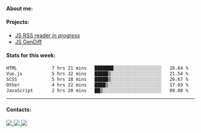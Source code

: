 #### About me:

#### Projects:
- [JS RSS reader *in progress*](https://github.com/GKoil/frontend-project-lvl3)
- [JS GenDiff](https://github.com/GKoil/GenDiff)

#### Stats for this week:
<!--START_SECTION:waka-->

```txt
HTML             7 hrs 21 mins   ███████░░░░░░░░░░░░░░░░░░   28.64 %
Vue.js           5 hrs 32 mins   █████▒░░░░░░░░░░░░░░░░░░░   21.54 %
SCSS             5 hrs 18 mins   █████▒░░░░░░░░░░░░░░░░░░░   20.67 %
Other            4 hrs 22 mins   ████▒░░░░░░░░░░░░░░░░░░░░   17.03 %
JavaScript       2 hrs 20 mins   ██▒░░░░░░░░░░░░░░░░░░░░░░   09.08 %
```

<!--END_SECTION:waka-->
---
#### Contacts:

<a target='_blank' title='LinkedIn' href="https://www.linkedin.com/in/gkoil/">
  <img src="https://img.shields.io/badge/LinkedIn-0077B5?style=for-the-badge&logo=linkedin&logoColor=white" />
</a>
<a target='_blank' title='Telegram' href="https://t.me/gkoil">
  <img src="https://img.shields.io/badge/Telegram-2CA5E0?style=for-the-badge&logo=telegram&logoColor=white" />
</a>
<a target='_blank' title='Gmail' href="mailto: gk.grigorev@gmail.com">
  <img src="https://img.shields.io/badge/Gmail-D14836?style=for-the-badge&logo=gmail&logoColor=white" />
</a>

